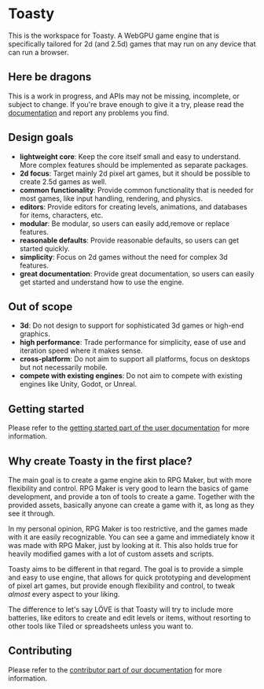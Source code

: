 # Toasty

This is the workspace for Toasty. A WebGPU game engine that is specifically tailored for 2d (and 2.5d) games that may run on any device that can run a browser.

## Here be dragons

This is a work in progress, and APIs may not be missing, incomplete, or subject to change.
If you're brave enough to give it a try, please read the [documentation](https://story75.github.io/toasty-engine/) and report any problems you find.

## Design goals

- **lightweight core**: Keep the core itself small and easy to understand. More complex features should be implemented as separate packages.
- **2d focus**: Target mainly 2d pixel art games, but it should be possible to create 2.5d games as well.
- **common functionality**: Provide common functionality that is needed for most games, like input handling, rendering, and physics.
- **editors**: Provide editors for creating levels, animations, and databases for items, characters, etc.
- **modular**: Be modular, so users can easily add,remove or replace features.
- **reasonable defaults**: Provide reasonable defaults, so users can get started quickly.
- **simplicity**: Focus on 2d games without the need for complex 3d features.
- **great documentation**: Provide great documentation, so users can easily get started and understand how to use the engine.

## Out of scope

- **3d**: Do not design to support for sophisticated 3d games or high-end graphics.
- **high performance**: Trade performance for simplicity, ease of use and iteration speed where it makes sense.
- **cross-platform**: Do not aim to support all platforms, focus on desktops but not necessarily mobile.
- **compete with existing engines**: Do not aim to compete with existing engines like Unity, Godot, or Unreal.

## Getting started

Please refer to the [getting started part of the user documentation](https://story75.github.io/toasty-engine/users/getting-started) for more information.

## Why create Toasty in the first place?

The main goal is to create a game engine akin to RPG Maker, but with more flexibility and control.
RPG Maker is very good to learn the basics of game development, and provide a ton of tools to create a game.
Together with the provided assets, basically anyone can create a game with it, as long as they see it through.

In my personal opinion, RPG Maker is too restrictive, and the games made with it are easily recognizable.
You can see a game and immediately know it was made with RPG Maker, just by looking at it.
This also holds true for heavily modified games with a lot of custom assets and scripts.

Toasty aims to be different in that regard. The goal is to provide a simple and easy to use engine,
that allows for quick prototyping and development of pixel art games, but provide enough flexibility and control,
to tweak _almost_ every aspect to your liking.

The difference to let's say LÖVE is that Toasty will try to include more batteries, like editors to create and edit levels or items,
without resorting to other tools like Tiled or spreadsheets unless you want to.

## Contributing

Please refer to the [contributor part of our documentation](https://story75.github.io/toasty-engine/contributors/getting-started) for more information.
